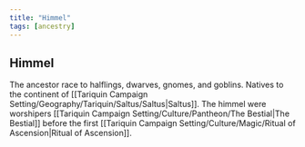 ```yaml
---
title: "Himmel"
tags: [ancestry]
---
```

## Himmel
The ancestor race to halflings, dwarves, gnomes, and goblins. Natives to the continent of [[Tariquin Campaign Setting/Geography/Tariquin/Saltus/Saltus|Saltus]]. The himmel were worshipers [[Tariquin Campaign Setting/Culture/Pantheon/The Bestial|The Bestial]] before the first [[Tariquin Campaign Setting/Culture/Magic/Ritual of Ascension|Ritual of Ascension]].